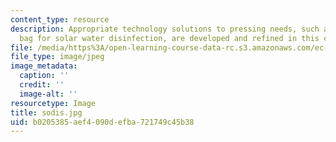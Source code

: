 ```yaml
---
content_type: resource
description: Appropriate technology solutions to pressing needs, such as this plastic
  bag for solar water disinfection, are developed and refined in this course.
file: /media/https%3A/open-learning-course-data-rc.s3.amazonaws.com/ec-s06-prototypes-to-products-fall-2005/b0205385aef4090defba721749c45b38_sodis.jpg
file_type: image/jpeg
image_metadata:
  caption: ''
  credit: ''
  image-alt: ''
resourcetype: Image
title: sodis.jpg
uid: b0205385-aef4-090d-efba-721749c45b38
---
```

